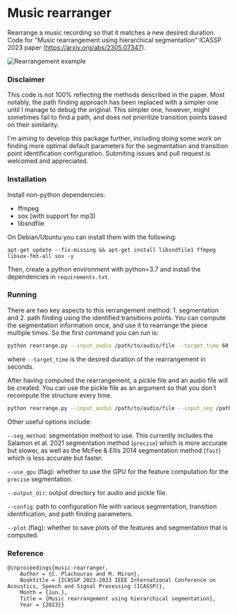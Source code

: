 # Music rearranger

Rearrange a music recording so that it matches a new desired duration. Code for "Music rearrangement using hierarchical segmentation" ICASSP 2023 paper (https://arxiv.org/abs/2305.07347).

![Rearrangement example](https://github.com/chrispla/music-rearranger/blob/main/examples/rearrangement.gif)

### Disclaimer

This code is not 100% reflecting the methods described in the paper. Most notably, the path finding approach has been replaced with a simpler one until I manage to debug the original. This simpler one, however, might sometimes fail to find a path, and does not prioritize transition points based on their similarity. 

I'm aiming to develop this package further, including doing some work on finding more optimal default parameters for the segmentation and transition point identification configuration. Submiting issues and pull request is welcomed and appreciated.

### Installation

Install non-python dependencies:

* ffmpeg
* sox (with support for mp3)
* libsndfile

On Debian/Ubuntu you can install them with the following:

```
apt-get update --fix-missing && apt-get install libsndfile1 ffmpeg libsox-fmt-all sox -y
```

Then, create a python environment with python=3.7 and install the dependencies in `requirements.txt`.

### Running

There are two key aspects to this rerrangement method: 1. segmentation and 2. path finding using the identified transitions points. You can compute the segmentation information once, and use it to rearrange the piece multiple times. So the first command you can run is:

```bash
python rearrange.py --input_audio /path/to/audio/file --target_time 60
```

where `--target_time` is the desired duration of the rearrangement in seconds.

After having computed the rearrangement, a pickle file and an audio file will be created. You can use the pickle file as an argument so that you don't recompute the structure every time.

```bash
python rearrange.py --input_audio /path/to/audio/file --input_seg /path/to/segmentation/pickle/file --target_time 60
```

Other useful options include:

`--seg_method`: segmentation method to use. This currently includes the Salamon et al. 2021 segmentation method (`precise`) which is more accurate but slower, as well as the McFee & Ellis 2014 segmentation method (`fast`) which is less accurate but faster.

`--use_gpu` (flag): whether to use the GPU for the feature computation for the `precise` segmentation.

`--output_dir`: output directory for audio and pickle file.

`--config`: path to configuration file with various segmentation, transition identification, and path finding parameters.

`--plot` (flag): whether to save plots of the features and segmentation that is computed.

### Reference

```
@inproceedings{music-rearranger,
    Author = {C. Plachouras and M. Miron},
    Booktitle = {ICASSP 2023-2023 IEEE International Conference on Acoustics, Speech and Signal Processing (ICASSP)},
    Month = {Jun.},
    Title = {Music rearrangement using hierarchical segmentation},
    Year = {2023}}
```

